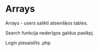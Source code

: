# Arrays



Arrays - users salikti atsevišķos tables.

Search funkcija nederīgos galdus paslēpj.

Login piesaistīts .php